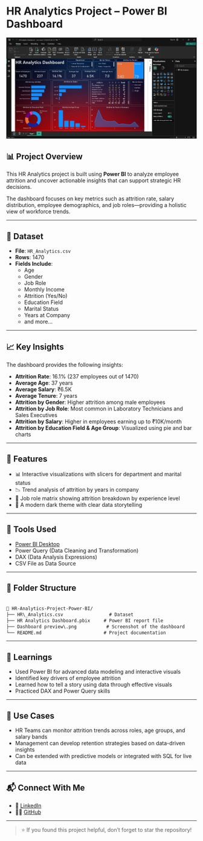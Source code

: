 # HR Analytics Project – Power BI Dashboard

![Dashboard Preview](Dashboard%20preview.png)

## 📊 Project Overview

This HR Analytics project is built using **Power BI** to analyze employee attrition and uncover actionable insights that can support strategic HR decisions.

The dashboard focuses on key metrics such as attrition rate, salary distribution, employee demographics, and job roles—providing a holistic view of workforce trends.

---

## 🧾 Dataset

- **File**: `HR_Analytics.csv`
- **Rows**: 1470
- **Fields Include**:
  - Age
  - Gender
  - Job Role
  - Monthly Income
  - Attrition (Yes/No)
  - Education Field
  - Marital Status
  - Years at Company
  - and more...

---

## 📈 Key Insights

The dashboard provides the following insights:

- **Attrition Rate**: 16.1% (237 employees out of 1470)
- **Average Age**: 37 years
- **Average Salary**: ₹6.5K
- **Average Tenure**: 7 years
- **Attrition by Gender**: Higher attrition among male employees
- **Attrition by Job Role**: Most common in Laboratory Technicians and Sales Executives
- **Attrition by Salary**: Higher in employees earning up to ₹10K/month
- **Attrition by Education Field & Age Group**: Visualized using pie and bar charts

---

## 📌 Features

- 📊 Interactive visualizations with slicers for department and marital status
- 📉 Trend analysis of attrition by years in company
- 🧠 Job role matrix showing attrition breakdown by experience level
- 🎨 A modern dark theme with clear data storytelling

---

## 🚀 Tools Used

- [Power BI Desktop](https://powerbi.microsoft.com/)
- Power Query (Data Cleaning and Transformation)
- DAX (Data Analysis Expressions)
- CSV File as Data Source

---

## 📂 Folder Structure

```

📁 HR-Analytics-Project-Power-BI/
├── HR\_Analytics.csv                 # Dataset
├── HR Analytics Dashboard.pbix     # Power BI report file
├── Dashboard preview\.png           # Screenshot of the dashboard
└── README.md                       # Project documentation

```

---

## 🧠 Learnings

- Used Power BI for advanced data modeling and interactive visuals
- Identified key drivers of employee attrition
- Learned how to tell a story using data through effective visuals
- Practiced DAX and Power Query skills

---

## 🧳 Use Cases

- HR Teams can monitor attrition trends across roles, age groups, and salary bands
- Management can develop retention strategies based on data-driven insights
- Can be extended with predictive models or integrated with SQL for live data

---

## 📬 Connect With Me

- 💼 [LinkedIn](https://www.linkedin.com/in/mangal-singh123/)
- 🧑‍💻 [GitHub](https://github.com/mangal-singh001)

---

> ⭐ If you found this project helpful, don’t forget to star the repository!
```
